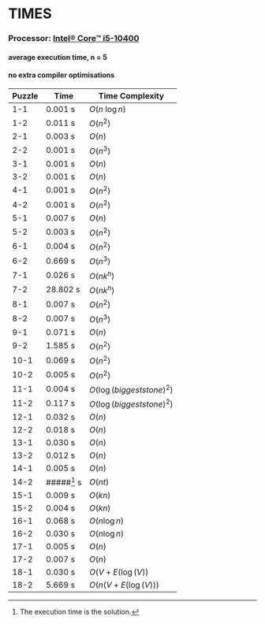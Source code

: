# TIMES
### **Processor:** [Intel® Core™ i5-10400](https://www.intel.com/content/www/us/en/products/sku/199271/intel-core-i510400-processor-12m-cache-up-to-4-30-ghz/specifications.html)
#### average execution time, n = 5
#### no extra compiler optimisations
|Puzzle|Time|Time Complexity|
|---|---|---|
|1-1|0.001 s|$O(n\ \log{n})$|
|1-2|0.011 s|$O(n^2)$|
|2-1|0.003 s|$O(n)$|
|2-2|0.001 s|$O(n^3)$|
|3-1|0.001 s|$O(n)$|
|3-2|0.001 s|$O(n)$|
|4-1|0.001 s|$O(n^2)$|
|4-2|0.001 s|$O(n^2)$|
|5-1|0.007 s|$O(n)$|
|5-2|0.003 s|$O(n^2)$|
|6-1|0.004 s|$O(n^2)$|
|6-2|0.669 s|$O(n^3)$|
|7-1|0.026 s|$O(nk^{n})$|
|7-2|28.802 s|$O(nk^{n})$|
|8-1|0.007 s|$O(n^2)$|
|8-2|0.007 s|$O(n^3)$|
|9-1|0.071 s|$O(n)$|
|9-2|1.585 s|$O(n^2)$|
|10-1|0.069 s|$O(n^2)$|
|10-2|0.005 s|$O(n^2)$|
|11-1|0.004 s|$O(\log(biggest stone)^2)$|
|11-2|0.117 s|$O(\log(biggest stone)^2)$|
|12-1|0.032 s|$O(n)$|
|12-2|0.018 s|$O(n)$|
|13-1|0.030 s|$O(n)$|
|13-2|0.012 s|$O(n)$|
|14-1|0.005 s|$O(n)$|
|14-2|#####[^1] s|$O(nt)$| 
|15-1|0.009 s|$O(kn)$|
|15-2|0.004 s|$O(kn)$|
|16-1|0.068 s|$O(n\log{n})$|
|16-2|0.030 s|$O(n\log{n})$|
|17-1|0.005 s|$O(n)$|
|17-2|0.007 s|$O(n)$|
|18-1|0.030 s|$O(V+E(\log(V))$|
|18-2|5.669 s|$O(n(V+E(\log(V)))$|

[^1]: The execution time is the solution.
